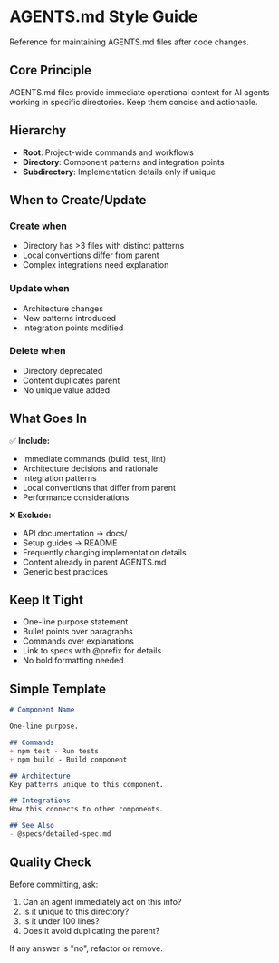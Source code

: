 # AGENTS.md Style Guide

Reference for maintaining AGENTS.md files after code changes.

## Core Principle

AGENTS.md files provide immediate operational context for AI agents working in specific directories. Keep them concise and actionable.

## Hierarchy

- **Root**: Project-wide commands and workflows
- **Directory**: Component patterns and integration points
- **Subdirectory**: Implementation details only if unique

## When to Create/Update

### Create when

- Directory has >3 files with distinct patterns
- Local conventions differ from parent
- Complex integrations need explanation

### Update when

- Architecture changes
- New patterns introduced
- Integration points modified

### Delete when

- Directory deprecated
- Content duplicates parent
- No unique value added

## What Goes In

✅ **Include:**

- Immediate commands (build, test, lint)
- Architecture decisions and rationale
- Integration patterns
- Local conventions that differ from parent
- Performance considerations

❌ **Exclude:**

- API documentation → docs/
- Setup guides → README
- Frequently changing implementation details
- Content already in parent AGENTS.md
- Generic best practices

## Keep It Tight

- One-line purpose statement
- Bullet points over paragraphs
- Commands over explanations
- Link to specs with @prefix for details
- No bold formatting needed

## Simple Template

```markdown
# Component Name

One-line purpose.

## Commands
+ npm test - Run tests
+ npm build - Build component

## Architecture
Key patterns unique to this component.

## Integrations
How this connects to other components.

## See Also
- @specs/detailed-spec.md
```

## Quality Check

Before committing, ask:

1. Can an agent immediately act on this info?
2. Is it unique to this directory?
3. Is it under 100 lines?
4. Does it avoid duplicating the parent?

If any answer is "no", refactor or remove.
